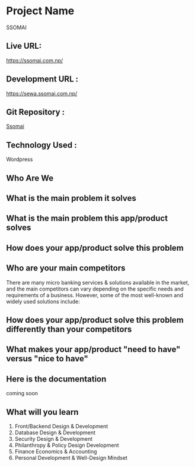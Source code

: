 Project Name
=======
SSOMAI

Live URL: 
------------
https://ssomai.com.np/

Development URL : 
-----------
https://sewa.ssomai.com.np/

Git Repository : 
-----------
<a href = "https://github.com/Lafa0x9-Hackathon/ssomai" target="_blank">Ssomai</a>

Technology Used : 
-----------
Wordpress


Who Are We 
------------


What is the main problem it solves
------------



What is the main problem this app/product solves
--------------




How does your app/product solve this problem
--------------




Who are your main competitors
--------------

There are many micro banking services & solutions available in the market, and the main competitors can vary depending on the specific needs and requirements of a business. However, some of the most well-known and widely used solutions include:




How does your app/product solve this problem differently than your competitors
--------------



What makes your app/product "need to have" versus "nice to have"
--------------


Here is the documentation
----------------------------

coming soon



What will you learn
---------------------
1. Front/Backend Design & Development
2. Database Design & Development
3. Security Design & Development
4. Philanthropy & Policy Design Development
5. Finance Economics & Accounting
6. Personal Development & Well-Design Mindset
